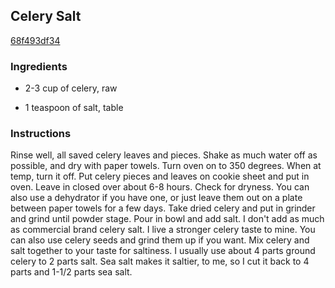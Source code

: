 ## Celery Salt

[68f493df34](http://www.food.com/recipe/celery-salt-477640)

### Ingredients

 - 2-3 cup of celery, raw

 - 1 teaspoon of salt, table

### Instructions

Rinse well, all saved celery leaves and pieces. Shake as much water off as possible, and dry with paper towels. Turn oven on to 350 degrees. When at temp, turn it off. Put celery pieces and leaves on cookie sheet and put in oven. Leave in closed over about 6-8 hours. Check for dryness. You can also use a dehydrator if you have one, or just leave them out on a plate between paper towels for a few days. Take dried celery and put in grinder and grind until powder stage. Pour in bowl and add salt. I don't add as much as commercial brand celery salt. I live a stronger celery taste to mine. You can also use celery seeds and grind them up if you want. Mix celery and salt together to your taste for saltiness. I usually use about 4 parts ground celery to 2 parts salt. Sea salt makes it saltier, to me, so I cut it back to 4 parts and 1-1/2 parts sea salt.